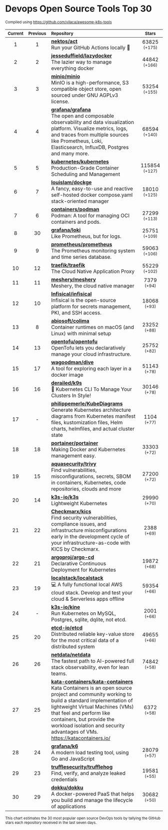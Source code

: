 # Devops Open Source Tools Top 30
<sup>Compiled using https://github.com/vilaca/awesome-k8s-tools</sup>
<div align="center">

|<sub>Current</sub>|<sub>Previous</sub>|<sub>Repository</sub>|<sub>Stars</sub>|
|:---:|:---:|:---|:---:|
|1|1|[**nektos/act**](https://github.com/nektos/act)<br/>Run your GitHub Actions locally 🚀|63825 <sup>(+175)</sup>|
|2|2|[**jesseduffield/lazydocker**](https://github.com/jesseduffield/lazydocker)<br/>The lazier way to manage everything docker|44842 <sup>(+166)</sup>|
|3|3|[**minio/minio**](https://github.com/minio/minio)<br/>MinIO is a high-performance, S3 compatible object store, open sourced under GNU AGPLv3 license.|53254 <sup>(+155)</sup>|
|4|4|[**grafana/grafana**](https://github.com/grafana/grafana)<br/>The open and composable observability and data visualization platform. Visualize metrics, logs, and traces from multiple sources like Prometheus, Loki, Elasticsearch, InfluxDB, Postgres and many more. |68594 <sup>(+140)</sup>|
|5|5|[**kubernetes/kubernetes**](https://github.com/kubernetes/kubernetes)<br/>Production-Grade Container Scheduling and Management|115854 <sup>(+127)</sup>|
|6|7|[**louislam/dockge**](https://github.com/louislam/dockge)<br/>A fancy, easy-to-use and reactive self-hosted docker compose.yaml stack-oriented manager|18010 <sup>(+125)</sup>|
|7|6|[**containers/podman**](https://github.com/containers/podman)<br/>Podman: A tool for managing OCI containers and pods.|27299 <sup>(+113)</sup>|
|8|30|[**grafana/loki**](https://github.com/grafana/loki)<br/>Like Prometheus, but for logs.|25751 <sup>(+109)</sup>|
|9|9|[**prometheus/prometheus**](https://github.com/prometheus/prometheus)<br/>The Prometheus monitoring system and time series database.|59063 <sup>(+106)</sup>|
|10|12|[**traefik/traefik**](https://github.com/traefik/traefik)<br/>The Cloud Native Application Proxy|55229 <sup>(+102)</sup>|
|11|11|[**meshery/meshery**](https://github.com/meshery/meshery)<br/>Meshery, the cloud native manager|7379 <sup>(+94)</sup>|
|12|10|[**Infisical/infisical**](https://github.com/Infisical/infisical)<br/>Infisical is the open-source platform for secrets management, PKI, and SSH access.|18068 <sup>(+93)</sup>|
|13|8|[**abiosoft/colima**](https://github.com/abiosoft/colima)<br/>Container runtimes on macOS (and Linux) with minimal setup|23252 <sup>(+88)</sup>|
|14|13|[**opentofu/opentofu**](https://github.com/opentofu/opentofu)<br/>OpenTofu lets you declaratively manage your cloud infrastructure.|25752 <sup>(+82)</sup>|
|15|17|[**wagoodman/dive**](https://github.com/wagoodman/dive)<br/>A tool for exploring each layer in a docker image|51143 <sup>(+78)</sup>|
|16|16|[**derailed/k9s**](https://github.com/derailed/k9s)<br/>🐶 Kubernetes CLI To Manage Your Clusters In Style!|30146 <sup>(+78)</sup>|
|17|-|[**philippemerle/KubeDiagrams**](https://github.com/philippemerle/KubeDiagrams)<br/>Generate Kubernetes architecture diagrams from Kubernetes manifest files, kustomization files, Helm charts, helmfiles, and actual cluster state|1104 <sup>(+77)</sup>|
|18|18|[**portainer/portainer**](https://github.com/portainer/portainer)<br/>Making Docker and Kubernetes management easy.|33303 <sup>(+72)</sup>|
|19|15|[**aquasecurity/trivy**](https://github.com/aquasecurity/trivy)<br/>Find vulnerabilities, misconfigurations, secrets, SBOM in containers, Kubernetes, code repositories, clouds and more|27200 <sup>(+72)</sup>|
|20|14|[**k3s-io/k3s**](https://github.com/k3s-io/k3s)<br/>Lightweight Kubernetes|29990 <sup>(+70)</sup>|
|21|22|[**Checkmarx/kics**](https://github.com/Checkmarx/kics)<br/>Find security vulnerabilities, compliance issues, and infrastructure misconfigurations early in the development cycle of your infrastructure-as-code with KICS by Checkmarx.|2388 <sup>(+69)</sup>|
|22|21|[**argoproj/argo-cd**](https://github.com/argoproj/argo-cd)<br/>Declarative Continuous Deployment for Kubernetes|19872 <sup>(+68)</sup>|
|23|19|[**localstack/localstack**](https://github.com/localstack/localstack)<br/>💻 A fully functional local AWS cloud stack. Develop and test your cloud & Serverless apps offline|59354 <sup>(+66)</sup>|
|24|-|[**k3s-io/kine**](https://github.com/k3s-io/kine)<br/>Run Kubernetes on MySQL, Postgres, sqlite, dqlite, not etcd.|2001 <sup>(+66)</sup>|
|25|20|[**etcd-io/etcd**](https://github.com/etcd-io/etcd)<br/>Distributed reliable key-value store for the most critical data of a distributed system|49655 <sup>(+66)</sup>|
|26|26|[**netdata/netdata**](https://github.com/netdata/netdata)<br/>The fastest path to AI-powered full stack observability, even for lean teams.|74842 <sup>(+58)</sup>|
|27|25|[**kata-containers/kata-containers**](https://github.com/kata-containers/kata-containers)<br/>Kata Containers is an open source project and community working to build a standard implementation of lightweight Virtual Machines (VMs) that feel and perform like containers, but provide the workload isolation and security advantages of VMs. https://katacontainers.io/|6372 <sup>(+58)</sup>|
|28|24|[**grafana/k6**](https://github.com/grafana/k6)<br/>A modern load testing tool, using Go and JavaScript|28079 <sup>(+57)</sup>|
|29|23|[**trufflesecurity/trufflehog**](https://github.com/trufflesecurity/trufflehog)<br/>Find, verify, and analyze leaked credentials|19581 <sup>(+55)</sup>|
|30|29|[**dokku/dokku**](https://github.com/dokku/dokku)<br/>A docker-powered PaaS that helps you build and manage the lifecycle of applications|30682 <sup>(+50)</sup>|


</div>

<sub>This chart estimates the 30 most popular open source DevOps tools by tallying the GitHub stars each repository received in the last seven days.</sub>
